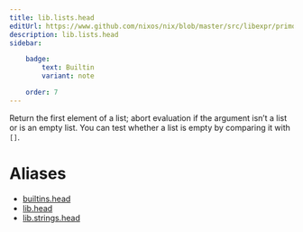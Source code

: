 ```yaml
---
title: lib.lists.head
editUrl: https://www.github.com/nixos/nix/blob/master/src/libexpr/primops.cc
description: lib.lists.head
sidebar:

    badge:
        text: Builtin
        variant: note

    order: 7
---
```


Return the first element of a list; abort evaluation if the argument
isn’t a list or is an empty list. You can test whether a list is
empty by comparing it with `[]`.


# Aliases

- [builtins.head](./reference/builtins/builtins-head)
- [lib.head](./reference/lib/lib-head)
- [lib.strings.head](./reference/lib/strings/lib-strings-head)


